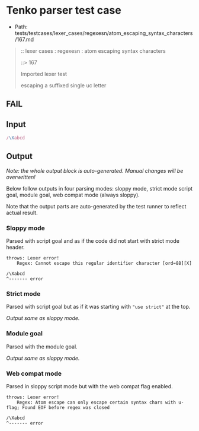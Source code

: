 # Tenko parser test case

- Path: tests/testcases/lexer_cases/regexesn/atom_escaping_syntax_characters/167.md

> :: lexer cases : regexesn : atom escaping syntax characters
>
> ::> 167
>
> Imported lexer test
>
> escaping a suffixed single uc letter

## FAIL

## Input

`````js
/\Xabcd
`````

## Output

_Note: the whole output block is auto-generated. Manual changes will be overwritten!_

Below follow outputs in four parsing modes: sloppy mode, strict mode script goal, module goal, web compat mode (always sloppy).

Note that the output parts are auto-generated by the test runner to reflect actual result.

### Sloppy mode

Parsed with script goal and as if the code did not start with strict mode header.

`````
throws: Lexer error!
    Regex: Cannot escape this regular identifier character [ord=88][X]

/\Xabcd
^------- error
`````

### Strict mode

Parsed with script goal but as if it was starting with `"use strict"` at the top.

_Output same as sloppy mode._

### Module goal

Parsed with the module goal.

_Output same as sloppy mode._

### Web compat mode

Parsed in sloppy script mode but with the web compat flag enabled.

`````
throws: Lexer error!
    Regex: Atom escape can only escape certain syntax chars with u-flag; Found EOF before regex was closed

/\Xabcd
^------- error
`````

